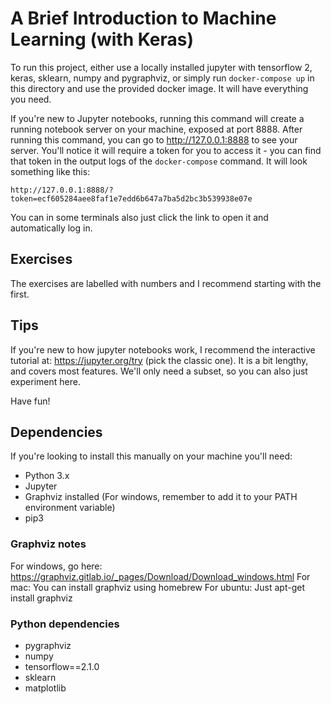 # A Brief Introduction to Machine Learning (with Keras)

To run this project, either use a locally installed jupyter with tensorflow 2, keras, sklearn, numpy and pygraphviz, or simply run `docker-compose up` in this directory and use the provided docker image. It will have everything you need.

If you're new to Jupyter notebooks, running this command will create a running notebook server on your machine, exposed at port 8888.
After running this command, you can go to http://127.0.0.1:8888 to see your server.
You'll notice it will require a token for you to access it - you can find that token in the output logs of the `docker-compose` command. It will look something like this:

	http://127.0.0.1:8888/?token=ecf605284aee8faf1e7edd6b647a7ba5d2bc3b539938e07e

You can in some terminals also just click the link to open it and automatically log in.

## Exercises

The exercises are labelled with numbers and I recommend starting with the first.

## Tips

If you're new to how jupyter notebooks work, I recommend the interactive tutorial at: https://jupyter.org/try (pick the classic one). It is a bit lengthy, and covers most features. We'll only need a subset, so you can also just experiment here.

Have fun!

## Dependencies

If you're looking to install this manually on your machine you'll need:

* Python 3.x
* Jupyter
* Graphviz installed (For windows, remember to add it to your PATH environment variable)
* pip3

### Graphviz notes

For windows, go here: https://graphviz.gitlab.io/_pages/Download/Download_windows.html
For mac: You can install graphviz using homebrew
For ubuntu: Just apt-get install graphviz

### Python dependencies

* pygraphviz
* numpy
* tensorflow==2.1.0
* sklearn
* matplotlib
